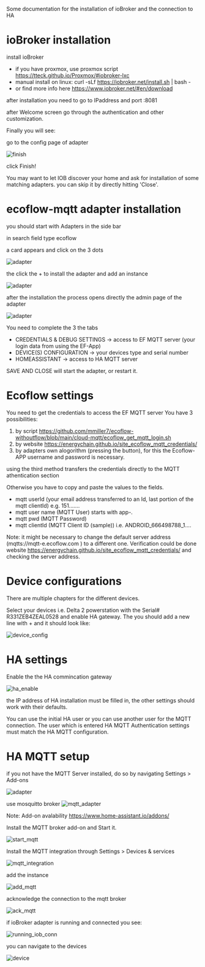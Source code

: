 Some documentation for the installation of ioBroker and the connection to HA

# ioBroker installation

install ioBroker 
* if you have proxmox, use proxmox script https://tteck.github.io/Proxmox/#iobroker-lxc
* manual install on linux: curl -sLf https://iobroker.net/install.sh | bash -
* or find more info here https://www.iobroker.net/#en/download

after installation you need to go to IPaddress and port :8081

after Welcome screen go through the authentication and other customization.

Finally you will see:

go to the config page of adapter

![finish](Bildschirmfoto%202025-01-24%20um%2021.48.02.png)

click Finish!

You may want to let IOB discover your home and ask for installation of some matching adapters.
you can skip it by directly hitting 'Close'.

# ecoflow-mqtt adapter installation

you should start with Adapters in the side bar


in search field type ecoflow

a card appears and click on the 3 dots

![adapter](Bildschirmfoto%202025-01-24%20um%2021.51.08.png)

the click the + to install the adapter and add an instance

![adapter](Bildschirmfoto%202025-01-24%20um%2021.52.08.png)

after the installation the process opens directly the admin page of the adapter

![adapter](Bildschirmfoto%202025-01-24%20um%2021.55.45.png)

You need to complete the 3 the tabs
* CREDENTIALS & DEBUG SETTINGS -> access to EF MQTT server (your login data from using the EF-App)
* DEVICE(S) CONFIGURATION -> your devices type and serial number
* HOMEASSISTANT -> access to HA MQTT server

SAVE AND CLOSE will start the adapter, or restart it.

# Ecoflow settings

You need to get the credentials to access the EF MQTT server
You have 3 possibilities:
1. by script https://github.com/mmiller7/ecoflow-withoutflow/blob/main/cloud-mqtt/ecoflow_get_mqtt_login.sh
2. by website https://energychain.github.io/site_ecoflow_mqtt_credentials/
3. by adapters own alogorithm (pressing the button), for this the Ecoflow-APP username and password is necessary.

using the third method transfers the credentials directly to the MQTT athentication section

Otherwise you have to copy and paste the values to the fields.
* mqtt userId (your email address transferred to an Id, last portion of the mqtt clientId) e.g. 151.......
* mqtt user name (MQTT User) starts with app-.
* mqtt pwd (MQTT Password)
* mqtt clientId (MQTT Client ID (sample)) i.e. ANDROID_666498788_1....

Note: it might be necessary to change the default server address (mqtts://mqtt-e.ecoflow.com ) to a different one.
Verification could be done website https://energychain.github.io/site_ecoflow_mqtt_credentials/ and checking the server address.

# Device configurations

There are multiple chapters for the different devices.

Select your devices i.e. Delta 2 powerstation with the Serial# R331ZEB4ZEAL0528 and enable  HA gateway.
The you should add a new line with + and it should look like:

![device_config](Bildschirmfoto%202025-01-25%20um%2023.03.33.png)

# HA settings
Enable the the HA commincation gateway

![ha_enable](Bildschirmfoto%202025-01-24%20um%2022.32.14.png)

the IP address of HA installation must be filled in, the other settings should work with their defaults.

You can use the initial HA user or you can use another user for the MQTT connection.
The user which is entered HA MQTT Authentication settings must match the HA MQTT configuration.


# HA MQTT setup

if you not have the MQTT Server installed, do so by navigating Settings > Add-ons 

![adapter](./Bildschirmfoto%202025-01-24%20um%2022.04.06.png)

use mosquitto broker
![mqtt_adapter](Bildschirmfoto%202025-01-24%20um%2022.38.34.png)

Note: Add-on avalability https://www.home-assistant.io/addons/

Install the MQTT broker add-on and Start it.

![start_mqtt](Bildschirmfoto%202025-01-24%20um%2022.39.29.png)

Install the MQTT integration through Settings > Devices & services

![mqtt_integration](Bildschirmfoto%202025-01-24%20um%2022.42.53.png)

add the instance

![add_mqtt](Bildschirmfoto%202025-01-24%20um%2022.43.36.png)

acknowledge the connection to the mqtt broker

![ack_mqtt](Bildschirmfoto%202025-01-24%20um%2022.44.42.png)

if ioBroker adapter is running and connected you see:

![running_iob_conn](Bildschirmfoto%202025-01-25%20um%2021.32.19.png)

you can navigate to the devices

![device](Bildschirmfoto%202025-01-25%20um%2021.32.42.png)






